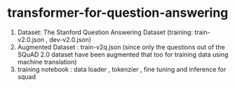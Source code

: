 # transformer-for-question-answering

 
1) Dataset: The Stanford Question Answering Dataset (training: train-v2.0.json , dev-v2.0.json) </br>
2) Augmented Dataset : train-v2q.json (since only the questions out of the SQuAD 2.0 dataset have been augmented that too for training data using machine translation) </br>
3) training notebook : data loader , tokenzier , fine tuning and inference for squad </br>
